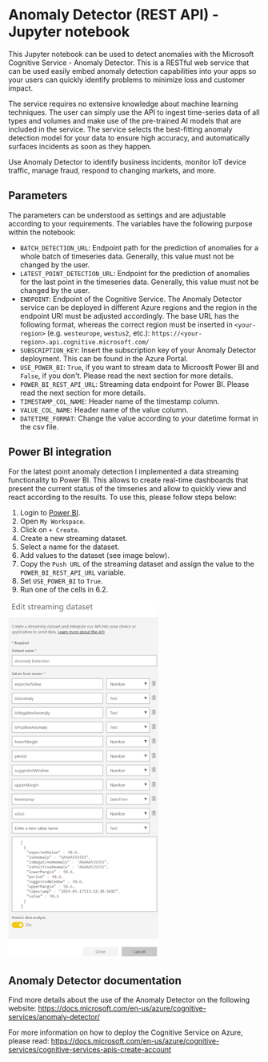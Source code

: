 # Anomaly Detector (REST API) - Jupyter notebook
This Jupyter notebook can be used to detect anomalies with the Microsoft Cognitive Service - Anomaly Detector. This is a RESTful web service that can be used easily embed anomaly detection capabilities into your apps so your users can quickly identify problems to minimize loss and customer impact.

The service requires no extensive knowledge about machine learning techniques. The user can simply use the API to ingest time-series data of all types and volumes and make use of the pre-trained AI models that are included in the service. The service selects the best-fitting anomaly detection model for your data to ensure high accuracy, and automatically surfaces incidents as soon as they happen.

Use Anomaly Detector to identify business incidents, monitor IoT device traffic, manage fraud, respond to changing markets, and more.

## Parameters
The parameters can be understood as settings and are adjustable according to your requirements. The variables have the following purpose within the notebook:

* `BATCH_DETECTION_URL`: Endpoint path for the prediction of anomalies for a whole batch of timeseries data. Generally, this value must not be changed by the user.
* `LATEST_POINT_DETECTION_URL`: Endpoint for the prediction of anomalies for the last point in the timeseries data. Generally, this value must not be changed by the user.
* `ENDPOINT`: Endpoint of the Cognitive Service. The Anomaly Detector service can be deployed in different Azure regions and the region in the endpoint URI must be adjusted accordingly. The base URL has the following format, whereas the correct region must be inserted in `<your-region>` (e.g. `westeurope`, `westus2`, etc.): `https://<your-region>.api.cognitive.microsoft.com/`
* `SUBSCRIPTION_KEY`: Insert the subscription key of your Anomaly Detector deployment. This can be found in the Azure Portal. 
* `USE_POWER_BI`: `True`, if you want to stream data to Microosft Power BI and `False`, if you don't. Please read the next section for more details.
* `POWER_BI_REST_API_URL`: Streaming data endpoint for Power BI. Please read the next section for more details.
* `TIMESTAMP_COL_NAME`: Header name of the timestamp column.
* `VALUE_COL_NAME`: Header name of the value column.
* `DATETIME_FORMAT`: Change the value according to your datetime format in the csv file.

## Power BI integration
For the latest point anomaly detection I implemented a data streaming functionality to Power BI. This allows to create real-time dashboards that present the current status of the timseries and allow to quickly view and react according to the results. To use this, please follow steps below:

1. Login to [Power BI](https://powerbi.microsoft.com/en-us/).
2. Open `My Workspace`.
3. Click on `+ Create`.
4. Create a new streaming dataset.
5. Select a name for the dataset.
6. Add values to the dataset (see image below).
7. Copy the `Push URL` of the streaming dataset and assign the value to the `POWER_BI_REST_API_URL` variable.
8. Set `USE_POWER_BI` to `True`.
9. Run one of the cells in 6.2.

<img src="media/powerbi.png" alt="Power BI Streaming dataset" width="300"/>

## Anomaly Detector documentation
Find more details about the use of the Anomaly Detector on the following website: https://docs.microsoft.com/en-us/azure/cognitive-services/anomaly-detector/

For more information on how to deploy the Cognitive Service on Azure, please read: https://docs.microsoft.com/en-us/azure/cognitive-services/cognitive-services-apis-create-account
